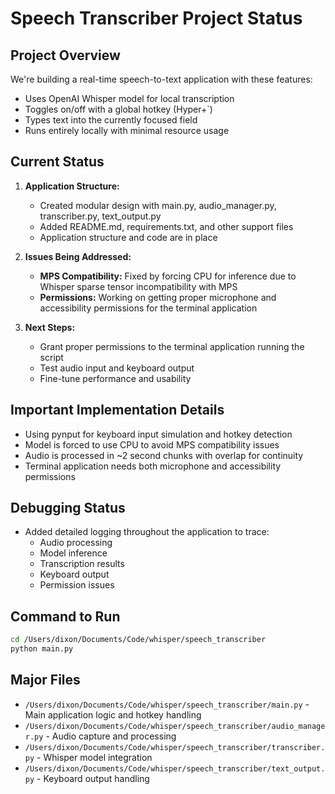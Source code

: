 # Speech Transcriber Project Status

## Project Overview
We're building a real-time speech-to-text application with these features:
- Uses OpenAI Whisper model for local transcription
- Toggles on/off with a global hotkey (Hyper+`)
- Types text into the currently focused field
- Runs entirely locally with minimal resource usage

## Current Status
1. **Application Structure:**
   - Created modular design with main.py, audio_manager.py, transcriber.py, text_output.py
   - Added README.md, requirements.txt, and other support files
   - Application structure and code are in place

2. **Issues Being Addressed:**
   - **MPS Compatibility:** Fixed by forcing CPU for inference due to Whisper sparse tensor incompatibility with MPS
   - **Permissions:** Working on getting proper microphone and accessibility permissions for the terminal application

3. **Next Steps:**
   - Grant proper permissions to the terminal application running the script
   - Test audio input and keyboard output
   - Fine-tune performance and usability

## Important Implementation Details
- Using pynput for keyboard input simulation and hotkey detection
- Model is forced to use CPU to avoid MPS compatibility issues
- Audio is processed in ~2 second chunks with overlap for continuity
- Terminal application needs both microphone and accessibility permissions

## Debugging Status
- Added detailed logging throughout the application to trace:
  - Audio processing
  - Model inference
  - Transcription results
  - Keyboard output
  - Permission issues

## Command to Run
```bash
cd /Users/dixon/Documents/Code/whisper/speech_transcriber
python main.py
```

## Major Files
- `/Users/dixon/Documents/Code/whisper/speech_transcriber/main.py` - Main application logic and hotkey handling
- `/Users/dixon/Documents/Code/whisper/speech_transcriber/audio_manager.py` - Audio capture and processing
- `/Users/dixon/Documents/Code/whisper/speech_transcriber/transcriber.py` - Whisper model integration
- `/Users/dixon/Documents/Code/whisper/speech_transcriber/text_output.py` - Keyboard output handling